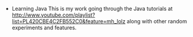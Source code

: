 * Learning Java
This is my work going through the Java tutorials at http://www.youtube.com/playlist?list=PL420CBE4C2FB552C0&feature=mh_lolz along with other random experiments and features. 